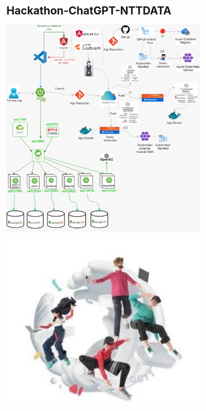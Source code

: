 # Hackathon-ChatGPT-NTTDATA


![Alt text](https://github.com/51NG-L-R1D-D/eurekaserver/blob/master/src/main/resources/fotocreador/diagrama.jpeg)

[![Watch the video](https://github.com/51NG-L-R1D-D/eurekaserver/blob/master/src/main/resources/fotocreador/foto.jpeg)](https://www.youtube.com/watch?v=-jgGxUVY4DE)

